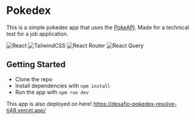 # Pokedex

This is a simple pokedex app that uses the [PokeAPI](https://pokeapi.co/). Made for a technical test for a job application.

<!-- Tech badges -->

![React](https://img.shields.io/badge/react-%2320232a.svg?style=for-the-badge&logo=react&logoColor=%2361DAFB)
![TailwindCSS](https://img.shields.io/badge/tailwindcss-%2338B2AC.svg?style=for-the-badge&logo=tailwind-css&logoColor=white)
![React Router](https://img.shields.io/badge/React_Router-CA4245?style=for-the-badge&logo=react-router&logoColor=white)
![React Query](https://img.shields.io/badge/-React%20Query-FF4154?style=for-the-badge&logo=react%20query&logoColor=white)

## Getting Started

- Clone the repo
- Install dependencies with `npm install`
- Run the app with `npm run dev`

This app is also deployed on here! https://desafio-pokedex-resolve-tj48.vercel.app/
